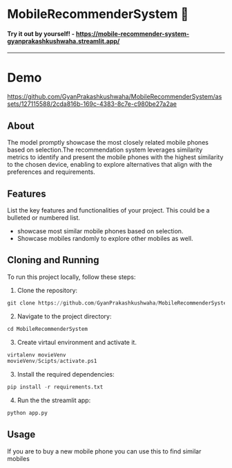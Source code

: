 # MobileRecommenderSystem 📲

#### Try it out by yourself! - https://mobile-recommender-system-gyanprakashkushwaha.streamlit.app/
---

# Demo

https://github.com/GyanPrakashkushwaha/MobileRecommenderSystem/assets/127115588/2cda816b-169c-4383-8c7e-c980be27a2ae


## About

The model promptly showcase the most closely related mobile phones based on selection.The recommendation system leverages similarity metrics to identify and present the mobile phones with the highest similarity to the chosen device, enabling to explore alternatives that align with the preferences and requirements.

## Features

List the key features and functionalities of your project. This could be a bulleted or numbered list.

- showcase most similar mobile phones based on selection.
- Showcase mobiles randomly to explore other mobiles as well.



## Cloning and Running
To run this project locally, follow these steps:

1. Clone the repository:
   
```python
git clone https://github.com/GyanPrakashkushwaha/MobileRecommenderSystem.git
```

2. Navigate to the project directory:

```python
cd MobileRecommenderSystem
```
3. Create virtaul environment and activate it.
```python
virtalenv movieVenv 
movieVenv/Scipts/activate.ps1
```


3. Install the required dependencies:
```python
pip install -r requirements.txt
```
   
4. Run the the streamlit app:
```python
python app.py
```

## Usage

If you are to buy a new mobile phone you can use this to find similar mobiles



